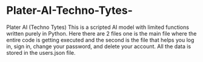 # Plater-AI-Techno-Tytes-
Plater AI (Techno Tytes)
This is a scripted AI model with limited functions written purely in Python.
Here there are 2 files one is the main file where the entire code is getting executed
and the second is the file that helps you log in, sign in, change your password, and delete your
account. All the data is stored in the users.json file.

